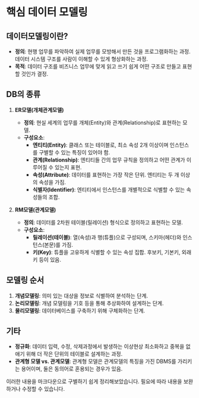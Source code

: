 # 핵심 데이터 모델링

## 데이터모델링이란?
- **정의**: 현행 업무를 파악하여 실제 업무를 모방해서 만든 것을 프로그램화하는 과정. 데이터 시스템 구조를 사람이 이해할 수 있게 형상화하는 과정.
- **목적**: 데이터 구조를 비즈니스 업무에 맞게 읽고 쓰기 쉽게 어떤 구조로 만들고 표현할 것인가 결정.

## DB의 종류
1. **ER모델(개체관계모델)**
   - **정의**: 현실 세계의 업무를 개체(Entity)와 관계(Relationship)로 표현하는 모델.
   - **구성요소**:
     - **엔티티(Entity)**: 클래스 또는 테이블로, 최소 속성 2개 이상이며 인스턴스를 구별할 수 있는 특징이 있어야 함.
     - **관계(Relationship)**: 엔티티들 간의 업무 규칙을 정의하고 어떤 관계가 이루어질 수 있는지 표현.
     - **속성(Attribute)**: 데이터를 표현하는 가장 작은 단위. 엔티티는 두 개 이상의 속성을 가짐.
     - **식별자(Identifier)**: 엔티티에서 인스턴스를 개별적으로 식별할 수 있는 속성들의 조합.

2. **RM모델(관계모델)**
   - **정의**: 데이터를 2차원 테이블(릴레이션) 형식으로 정의하고 표현하는 모델.
   - **구성요소**:
     - **릴레이션(테이블)**: 열(속성)과 행(튜플)으로 구성되며, 스키마(헤더)와 인스턴스(본문)를 가짐.
     - **키(Key)**: 튜플을 고유하게 식별할 수 있는 속성 집합. 후보키, 기본키, 외래키 등이 있음.

## 모델링 순서
1. **개념모델링**: 의미 있는 대상을 정보로 식별하여 분석하는 단계.
2. **논리모델링**: 개념 모델링을 기호 등을 통해 추상화하여 설계하는 단계.
3. **물리모델링**: 데이터베이스를 구축하기 위해 구체화하는 단계.

## 기타
- **정규화**: 데이터 입력, 수정, 삭제과정에서 발생하는 이상현상 최소화하고 중복을 없애기 위해 더 작은 단위의 테이블로 설계하는 과정.
- **관계형 모델 vs. 관계모델**: 관계형 모델은 관계모델의 특징을 가진 DBMS를 가리키는 용어이며, 둘은 동의어로 혼용되는 경우가 있음.

이러한 내용을 마크다운으로 구별하기 쉽게 정리해보았습니다. 필요에 따라 내용을 보완하거나 수정할 수 있습니다.